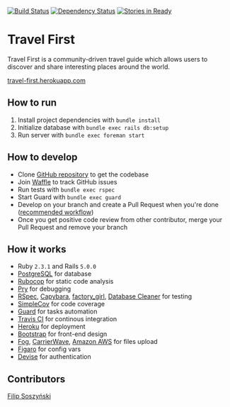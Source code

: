 [![Build Status](https://travis-ci.org/filip373/Travel-First.svg?branch=master)](https://travis-ci.org/filip373/Travel-First)
[![Dependency Status](https://gemnasium.com/badges/github.com/filip373/Travel-First.svg)](https://gemnasium.com/github.com/filip373/Travel-First)
[![Stories in Ready](https://badge.waffle.io/filip373/Travel-First.png?label=ready&title=Ready)](http://waffle.io/filip373/Travel-First)

# Travel First
Travel First is a community-driven travel guide which allows users to discover and share interesting places around the world.

[travel-first.herokuapp.com](https://travel-first.herokuapp.com/)

## How to run
1. Install project dependencies with `bundle install`
2. Initialize database with `bundle exec rails db:setup`
3. Run server with `bundle exec foreman start`

## How to develop
* Clone [GitHub repository](https://github.com/filip373/Travel-First) to get the codebase
* Join [Waffle](https://waffle.io/filip373/Travel-First/join) to track GitHub issues
* Run tests with `bundle exec rspec`
* Start Guard with `bundle exec guard`
* Develop on your branch and create a Pull Request when you're done ([recommended workflow](https://github.com/waffleio/waffle.io/wiki/Recommended-Workflow-Using-Pull-Requests-&-Automatic-Work-Tracking))
* Once you get positive code review from other contributor, merge your Pull Request and remove your branch

## How it works
* Ruby `2.3.1` and Rails `5.0.0`
* [PostgreSQL](https://www.postgresql.org/) for database
* [Rubocop](http://rubocop.readthedocs.io/en/latest/) for static code analysis
* [Pry](http://pryrepl.org/) for debugging
* [RSpec](http://rspec.info/), [Capybara](http://jnicklas.github.io/capybara/), [factory_girl](https://github.com/thoughtbot/factory_girl), [Database Cleaner](https://github.com/DatabaseCleaner/database_cleaner) for testing
* [SimpleCov](https://github.com/colszowka/simplecov) for code coverage
* [Guard](http://guardgem.org/) for tasks automation
* [Travis CI](https://travis-ci.org/) for continous integration
* [Heroku](https://www.heroku.com/) for deployment
* [Bootstrap](http://www.getbootstrap.com/) for front-end design
* [Fog](https://github.com/fog/fog), [CarrierWave](https://github.com/carrierwaveuploader/carrierwave), [Amazon AWS](https://aws.amazon.com) for files upload
* [Figaro](https://github.com/laserlemon/figaro) for config vars
* [Devise](https://github.com/plataformatec/devise) for authentication

## Contributors
[Filip Soszyński](https://www.linkedin.com/in/filip-soszynski)
